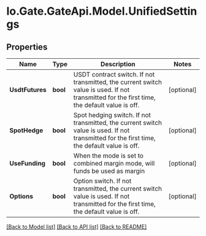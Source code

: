 
# Io.Gate.GateApi.Model.UnifiedSettings

## Properties

Name | Type | Description | Notes
------------ | ------------- | ------------- | -------------
**UsdtFutures** | **bool** | USDT contract switch. If not transmitted, the current switch value is used. If not transmitted for the first time, the default value is off. | [optional] 
**SpotHedge** | **bool** | Spot hedging switch. If not transmitted, the current switch value is used. If not transmitted for the first time, the default value is off. | [optional] 
**UseFunding** | **bool** | When the mode is set to combined margin mode, will funds be used as margin | [optional] 
**Options** | **bool** | Option switch. If not transmitted, the current switch value is used. If not transmitted for the first time, the default value is off. | [optional] 

[[Back to Model list]](../README.md#documentation-for-models)
[[Back to API list]](../README.md#documentation-for-api-endpoints)
[[Back to README]](../README.md)
